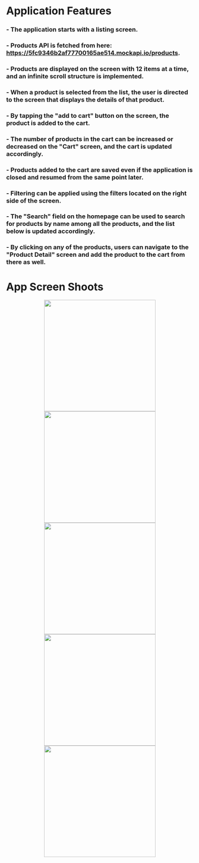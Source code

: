 # Application Features
### - The application starts with a listing screen.
### - Products API is fetched from here: https://5fc9346b2af77700165ae514.mockapi.io/products.
### - Products are displayed on the screen with 12 items at a time, and an infinite scroll structure is implemented.
### - When a product is selected from the list, the user is directed to the screen that displays the details of that product.
### - By tapping the "add to cart" button on the screen, the product is added to the cart.
### - The number of products in the cart can be increased or decreased on the "Cart" screen, and the cart is updated accordingly. 
### - Products added to the cart are saved even if the application is closed and resumed from the same point later.
### - Filtering can be applied using the filters located on the right side of the screen.
### - The "Search" field on the homepage can be used to search for products by name among all the products, and the list below is updated accordingly.
### - By clicking on any of the products, users can navigate to the "Product Detail" screen and add the product to the cart from there as well.



 

# <div align="start">App Screen Shoots</div> 
 <div align="center">
<img  width="300" src="assets/readme/home.png"></img>
<img width="300" src="assets/readme/product-detail.png"></img>
</div>
<div align="center">
<img width="300" src="assets/readme/filter.png"></img>
<img width="300" src="assets/readme/cart.png"></img>
</div>
<div align="center"> 
<img width="300" src="assets/readme/favorite.png"></img>
</div>



